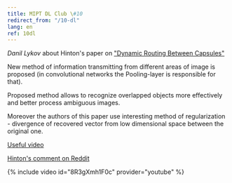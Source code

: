 ```yaml
---
title: MIPT DL Club \#10
redirect_from: "/10-dl"
lang: en
ref: 10dl
---
```


_Danil Lykov_ about Hinton's paper on ["Dynamic Routing Between Capsules"](https://arxiv.org/abs/1710.09829)

New method of information transmitting from different areas of image is proposed (in convolutional networks the Pooling-layer is responsible for that).

Proposed method allows to recognize overlapped objects more effectively and better process ambiguous images.

Moreover the authors of this paper use interesting method of regularization - divergence of recovered vector from low dimensional space between the original one.

[Useful video](https://www.youtube.com/watch?v=pPN8d0E3900)

[Hinton's comment on Reddit](https://www.reddit.com/r/MachineLearning/comments/7ew7ba/d_capsule_networks_capsnets_tutorial/dq8yc9p/)

{% include video id="8R3gXmh1F0c" provider="youtube" %}
